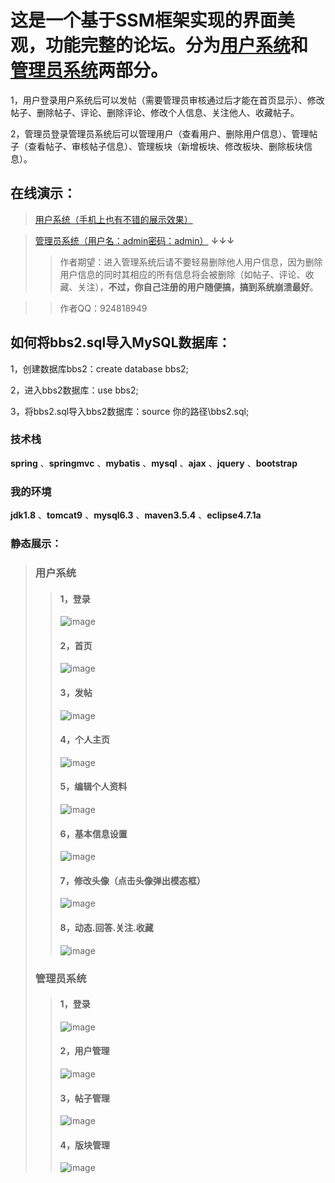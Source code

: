 # 这是一个基于SSM框架实现的界面美观，功能完整的论坛。分为[用户系统](http://182.61.136.218:8080/BBS_SSM)和[管理员系统](http://182.61.136.218:8080/BBS_SSM/admin)两部分。
1，用户登录用户系统后可以发帖（需要管理员审核通过后才能在首页显示）、修改帖子、删除帖子、评论、删除评论、修改个人信息、关注他人、收藏帖子。

2，管理员登录管理员系统后可以管理用户（查看用户、删除用户信息）、管理帖子（查看帖子、审核帖子信息）、管理板块（新增板块、修改板块、删除板块信息）。
## 在线演示：
>[用户系统（手机上也有不错的展示效果）](http://182.61.136.218:8080/BBS_SSM)

>[管理员系统（用户名：admin密码：admin）](http://182.61.136.218:8080/BBS_SSM/admin) **↓↓↓**
>>作者期望：进入管理系统后请不要轻易删除他人用户信息，因为删除用户信息的同时其相应的所有信息将会被删除（如帖子、评论、收藏、关注），**不过，你自己注册的用户随便搞，搞到系统崩溃最好**。

>>作者QQ：924818949
## 如何将bbs2.sql导入MySQL数据库：
1，创建数据库bbs2：create database bbs2;

2，进入bbs2数据库：use bbs2;

3，将bbs2.sql导入bbs2数据库：source 你的路径\bbs2.sql;
### 技术栈
**spring** 、**springmvc** 、**mybatis** 、**mysql** 、**ajax** 、**jquery** 、**bootstrap**
### 我的环境
**jdk1.8** 、**tomcat9** 、**mysql6.3** 、**maven3.5.4** 、**eclipse4.7.1a**
### 静态展示：
>### 用户系统
>>#### 1，登录
>>![image](https://github.com/maliangnansheng/BBS_SSM/blob/master/picture/%E7%94%A8%E6%88%B7-%E7%99%BB%E5%BD%95.png)
>>#### 2，首页
>>![image](https://github.com/maliangnansheng/BBS_SSM/blob/master/picture/%E7%94%A8%E6%88%B7-%E9%A6%96%E9%A1%B5.png)
>>#### 3，发帖
>>![image](https://github.com/maliangnansheng/BBS_SSM/blob/master/picture/%E7%94%A8%E6%88%B7-%E5%8F%91%E5%B8%96.png)
>>#### 4，个人主页
>>![image](https://github.com/maliangnansheng/BBS_SSM/blob/master/picture/%E7%94%A8%E6%88%B7-%E4%B8%AA%E4%BA%BA%E4%B8%BB%E9%A1%B5.png)
>>#### 5，编辑个人资料
>>![image](https://github.com/maliangnansheng/BBS_SSM/blob/master/picture/%E7%94%A8%E6%88%B7-%E7%BC%96%E8%BE%91%E4%B8%AA%E4%BA%BA%E8%B5%84%E6%96%99.png)
>>#### 6，基本信息设置
>>![image](https://github.com/maliangnansheng/BBS_SSM/blob/master/picture/%E7%94%A8%E6%88%B7-%E5%9F%BA%E6%9C%AC%E4%BF%A1%E6%81%AF%E8%AE%BE%E7%BD%AE.png)
>>#### 7，修改头像（点击头像弹出模态框）
>>![image](https://github.com/maliangnansheng/BBS_SSM/blob/master/picture/%E7%94%A8%E6%88%B7-%E4%B8%8A%E4%BC%A0%E5%A4%B4%E5%83%8F.png)
>>#### 8，动态.回答.关注.收藏
>>![image](https://github.com/maliangnansheng/BBS_SSM/blob/master/picture/%E7%94%A8%E6%88%B7-%E5%8A%A8%E6%80%81.%E5%9B%9E%E7%AD%94.%E5%85%B3%E6%B3%A8.%E6%94%B6%E8%97%8F.png)
>### 管理员系统
>>#### 1，登录
>>![image](https://github.com/maliangnansheng/BBS_SSM/blob/master/picture/%E7%AE%A1%E7%90%86%E5%91%98-%E7%99%BB%E5%BD%95.png)
>>#### 2，用户管理
>>![image](https://github.com/maliangnansheng/BBS_SSM/blob/master/picture/%E7%AE%A1%E7%90%86%E5%91%98-%E7%94%A8%E6%88%B7%E7%AE%A1%E7%90%86.png)
>>#### 3，帖子管理
>>![image](https://github.com/maliangnansheng/BBS_SSM/blob/master/picture/%E7%AE%A1%E7%90%86%E5%91%98-%E5%B8%96%E5%AD%90%E7%AE%A1%E7%90%86.png)
>>#### 4，版块管理
>>![image](https://github.com/maliangnansheng/BBS_SSM/blob/master/picture/%E7%AE%A1%E7%90%86%E5%91%98-%E7%89%88%E5%9D%97%E7%AE%A1%E7%90%86.png)
